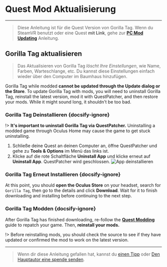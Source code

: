 # Quest Mod Aktualisierung
---
>
> Diese Anleitung ist für die Quest Version von Gorilla Tag. Wenn du SteamVR benutzt oder eine Quest **mit Link**, gehe zur [**PC Mod Updating**](pc-updating) Anleitung.

<!-- <div class="horizontal bordered" data-ea-publisher="gorillatagmodding-burrito-software" data-ea-type="image" data-ea-manual="true" id="quest-mod-updating"></div> -->
<!-- Guide Page Ad -->
<ins class="adsbygoogle"
     style="display:block"
     data-ad-client="ca-pub-1965221367974935"
     data-ad-slot="2604239380"
     data-ad-format="auto"
     data-full-width-responsive="true"></ins>

## Gorilla Tag aktualisieren

> Das Aktualisieren von Gorilla Tag *löscht Ihre Einstellungen*, wie Name, Farben, Warteschlange, etc. Du kannst diese Einstellungen einfach wieder über den Computer im Baumhaus hinzufügen.

Gorilla Tag while modded **cannot be updated through the Update dialog or the Store**. To update Gorilla Tag with mods, you will need to uninstall Gorilla Tag, reinstall the latest version, mod it with QuestPatcher, and then restore your mods. While it might sound long, it shouldn't be too bad.

### Gorilla Tag Deinstallieren {docsify-ignore}

!> **It's important to uninstall Gorilla Tag via QuestPatcher.** Uninstalling a modded game through Oculus Home may cause the game to get stuck uninstalling.

1. Schließe deine Quest an deinen Computer an, öffne QuestPatcher und gehe zu **Tools & Options** im Menü das links ist.
2. Klicke auf die rote Schaltfläche **Uninstall App** und klicke erneut auf **Uninstall App**. QuestPatcher wird geschlossen. ![App deinstallieren](../docs/files/uninstallapp.png)

### Gorilla Tag Erneut Installieren {docsify-ignore}

At this point, you should **open the Oculus Store** on your headset, search for `Gorilla Tag`, then go to the details and click **Download**. Wait for it to finish downloading and installing before continuing to the next step.

### Gorilla Tag Modden {docsify-ignore}

After Gorilla Tag has finished downloading, re-follow the [**Quest Modding**](quest-guide) guide to repatch your game. Then, **reinstall your mods.**

!> Before reinstalling mods, you should check the source to see if they have updated or confirmed the mod to work on the latest version.

---

> Wenn dir diese Anleitung gefallen hat, kannst du [einen Tipp](https://streamelements.com/burritosoft/tip) oder [Den Hauptautor eine spende senden](https://github.com/sponsors/burritosoftware).